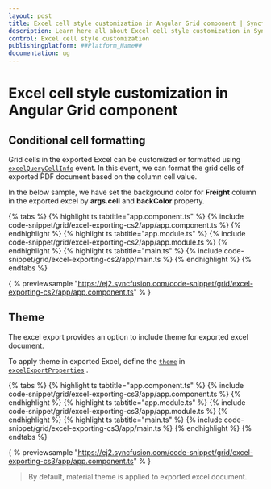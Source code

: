 ```yaml
---
layout: post
title: Excel cell style customization in Angular Grid component | Syncfusion
description: Learn here all about Excel cell style customization in Syncfusion ##Platform_Name## Grid component of Syncfusion Essential JS 2 and more.
control: Excel cell style customization 
publishingplatform: ##Platform_Name##
documentation: ug
---
```


# Excel cell style customization in Angular Grid component

## Conditional cell formatting

Grid cells in the exported Excel can be customized or formatted using [`excelQueryCellInfo`](../../api/grid/excelQueryCellInfoEventArgs) event. In this event, we can format the grid cells of exported PDF document based on the column cell value.

In the below sample, we have set the background color for **Freight** column in the exported excel by **args.cell** and **backColor** property.

{% tabs %}
{% highlight ts tabtitle="app.component.ts" %}
{% include code-snippet/grid/excel-exporting-cs2/app/app.component.ts %}
{% endhighlight %}
{% highlight ts tabtitle="app.module.ts" %}
{% include code-snippet/grid/excel-exporting-cs2/app/app.module.ts %}
{% endhighlight %}
{% highlight ts tabtitle="main.ts" %}
{% include code-snippet/grid/excel-exporting-cs2/app/main.ts %}
{% endhighlight %}
{% endtabs %}
  
{ % previewsample "https://ej2.syncfusion.com/code-snippet/grid/excel-exporting-cs2/app/app.component.ts" % }

## Theme

The excel export provides an option to include theme for exported excel document.

To apply theme in exported Excel, define the [`theme`](../../api/grid/excelExportProperties/#theme) in [`excelExportProperties`](../../api/grid/excelExportProperties/) .

{% tabs %}
{% highlight ts tabtitle="app.component.ts" %}
{% include code-snippet/grid/excel-exporting-cs3/app/app.component.ts %}
{% endhighlight %}
{% highlight ts tabtitle="app.module.ts" %}
{% include code-snippet/grid/excel-exporting-cs3/app/app.module.ts %}
{% endhighlight %}
{% highlight ts tabtitle="main.ts" %}
{% include code-snippet/grid/excel-exporting-cs3/app/main.ts %}
{% endhighlight %}
{% endtabs %}
  
{ % previewsample "https://ej2.syncfusion.com/code-snippet/grid/excel-exporting-cs3/app/app.component.ts" % }

>By default, material theme is applied to exported excel document.
